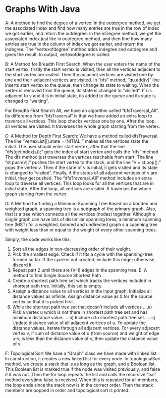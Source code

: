 <h1> Graphs With Java</h1>
A: A method to find the degree of a vertex: 
In the outdegree method, we get the associated index and find how many entries are true in the row of index we got earlier, and return the outdegree. In the inDegree method, we get the associated index just like in outdegree method, and then find how many entries are true in the column of index we got earlier, and return the indegree. The “vertexofdegree” method adds indegree and outdegree and gives the result. In output, vertexofdegree is called. 
 
B: A Method for Breadth First Search:
When the user enters the name of the start vertex, firstly the start vertex is visited, then all the vertices adjacent to the start vertex are visited. Then the adjacent vertices are visited one by one and their adjacent vertices are visited.  In “bfs” method, “qu.add(v)” line inserts start vertex to the queue, then change its state to waiting. When the vertex is removed from the queue, its state is changed to “visited”. If i is adjacent to v and it is in initial state, its added to the queue and its state is changed to “waiting”.	
 
For Breadth First Search All, we have an algorithm called “bfsTraversal_All”. Its difference from “bfsTraversal” is that we have added an extra loop to traverse all vertices. This loop checks vertices one by one. After the loop, all vertices are visited. It traverses the whole graph starting from the vertex.
 
C: A Method for Depth First Search:
We have a method called dfsTraversal. The line “vertexList[i].state = INITIAL;” makes all the vertices state the initial. The user should enter start vertex, after that the line “dfs(getIndex(s));” gets the index of start vertex and calls the “dfs” method. The dfs method just traverses the vertices reachable from start. The line “st.push(v);” pushes the start vertex to the stack, and the line “v = st.pop();” pops the vertex v. Then if the state of v is initial, it gets visited and its state is changed to “visited”. Finally, if the states of all adjacent vertices of v are initial, they get pushed. 
The “dfsTraversal_All” method includes an extra loop to traverse all vertices. This loop looks for all the vertices  that are in initial state. After the loop, all vertices are visited. It traverses the whole graph starting from the vertex.
 















D: A Method for finding a Minimum Spanning Tree
Based on a bonded and weighted graph, a spanning tree is a subgraph of the primary graph. Also, that is a tree which connects all the vertices (nodes) together. Although a single graph can have lots of dissimilar spanning trees, a minimum spanning tree (MST) for a weighted, bonded and undirected graph s a spanning tree with weight less than or equal to the weight of every other spanning trees.
 
Simply, the code works like this;
1) Sort all the edges in non-decreasing order of their weight.
2) Pick the smallest edge. Check if it fits a cycle with the spanning-tree formed so far. If the cycle is not created, include this edge; otherwise, discard it
3) Repeat part 2 until there are (V-1) edges in the spanning tree.
E: A method to find Single Source Shortest Path
1) Create a shortest path tree set which tracks the vertices included in shortest path tree. Initially, this set is empty.
2) Assign a distance value to all vertices in the input graph. Initialize all distance values as infinite. Assign distance value as 0 for the source vertex so that it is picked first.
3) While the shortest path tree set that doesn’t include all vertices
….a) Pick a vertex u which is not there in shortest path tree set and has minimum distance value.
….b) Include u to shortest path tree set.
….c) Update distance value of all adjacent vertices of u. To update the distance values, iterate through all adjacent vertices. For every adjacent vertex v, if sum of distance value of u (from source) and weight of edge u-v, is less than the distance value of v, then update the distance value of v.
 

F: Topological Sort
We have a “Graph” class we have made with linked list. In construction, it creates a new linked list for every node. In topologicalSort method, we create a stack that is as long as the graph, and a Boolean list. This Boolean list is marked true if the node was visited previously, and false if it was not. Then the for loop repeats the list and calls the recursive “tsc” method everytime false is received. When this is repeated for all members, the loop ends since the stack now is in the correct order. Then the stack members are popped in order and topological sort is printed.


 

